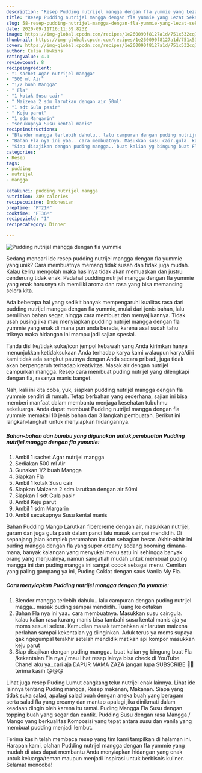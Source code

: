 ```yaml
---
description: "Resep Pudding nutrijel mangga dengan fla yummie yang Lezat Sekali"
title: "Resep Pudding nutrijel mangga dengan fla yummie yang Lezat Sekali"
slug: 58-resep-pudding-nutrijel-mangga-dengan-fla-yummie-yang-lezat-sekali
date: 2020-09-11T16:11:59.823Z
image: https://img-global.cpcdn.com/recipes/1e260090f8127a1d/751x532cq70/pudding-nutrijel-mangga-dengan-fla-yummie-foto-resep-utama.jpg
thumbnail: https://img-global.cpcdn.com/recipes/1e260090f8127a1d/751x532cq70/pudding-nutrijel-mangga-dengan-fla-yummie-foto-resep-utama.jpg
cover: https://img-global.cpcdn.com/recipes/1e260090f8127a1d/751x532cq70/pudding-nutrijel-mangga-dengan-fla-yummie-foto-resep-utama.jpg
author: Celia Hawkins
ratingvalue: 4.1
reviewcount: 8
recipeingredient:
- "1 sachet Agar nutrijel mangga"
- "500 ml Air"
- "1/2 buah Mangga"
- " Fla"
- "1 kotak Susu cair"
- " Maizena 2 sdm larutkan dengan air 50ml"
- "1 sdt Gula pasir"
- " Keju parut"
- "1 sdm Margarin"
- "secukupnya Susu kental manis"
recipeinstructions:
- "Blender mangga terlebih dahulu.. lalu campuran dengan puding nutrijel magga.. masak puding sampai mendidih. Tuang ke cetakan"
- "Bahan Fla nya ini yaa.. cara membuatnya. Masukkan susu cair.gula. kalau kalian rasa kurang manis bisa tambahi susu kental manis aja ya moms sesuai selera. Kemudian masak tambahkan air larutan maizena perlahan sampai kekentalan yg diinginkan. Aduk terus ya moms supaya gak ngegumpal terakhir setelah mendidik matikan api kompor masukkan keju parut"
- "Siap disajikan dengan puding mangga.. buat kalian yg bingung buat Fla /kekentalan Fla nya / mau lihat resep lainya bisa check di YouTube Chanel aku ya..cari aja DAPUR MAMA ZAZA jangan lupa SUBSCRIBE 🤭🤭terima kasih 😘😘😘"
categories:
- Resep
tags:
- pudding
- nutrijel
- mangga

katakunci: pudding nutrijel mangga 
nutrition: 289 calories
recipecuisine: Indonesian
preptime: "PT21M"
cooktime: "PT36M"
recipeyield: "1"
recipecategory: Dinner

---
```



![Pudding nutrijel mangga dengan fla yummie](https://img-global.cpcdn.com/recipes/1e260090f8127a1d/751x532cq70/pudding-nutrijel-mangga-dengan-fla-yummie-foto-resep-utama.jpg)

Sedang mencari ide resep pudding nutrijel mangga dengan fla yummie yang unik? Cara membuatnya memang tidak susah dan tidak juga mudah. Kalau keliru mengolah maka hasilnya tidak akan memuaskan dan justru cenderung tidak enak. Padahal pudding nutrijel mangga dengan fla yummie yang enak harusnya sih memiliki aroma dan rasa yang bisa memancing selera kita.

Ada beberapa hal yang sedikit banyak mempengaruhi kualitas rasa dari pudding nutrijel mangga dengan fla yummie, mulai dari jenis bahan, lalu pemilihan bahan segar, hingga cara membuat dan menyajikannya. Tidak usah pusing jika mau menyiapkan pudding nutrijel mangga dengan fla yummie yang enak di mana pun anda berada, karena asal sudah tahu triknya maka hidangan ini mampu jadi sajian spesial.

Tanda dislike/tidak suka/icon jempol kebawah yang Anda kirimkan hanya menunjukkan ketidaksukaan Anda terhadap karya kami walaupun karya/diri kami tidak ada sangkut pautnya dengan Anda secara pribadi, juga tidak akan berpengaruh terhadap kreativitas. Masak air dengan nutrijel campurkan mangga. Resep cara membuat puding nutrijel yang dilengkapi dengan fla, rasanya manis banget.


Nah, kali ini kita coba, yuk, siapkan pudding nutrijel mangga dengan fla yummie sendiri di rumah. Tetap berbahan yang sederhana, sajian ini bisa memberi manfaat dalam membantu menjaga kesehatan tubuhmu sekeluarga. Anda dapat membuat Pudding nutrijel mangga dengan fla yummie memakai 10 jenis bahan dan 3 langkah pembuatan. Berikut ini langkah-langkah untuk menyiapkan hidangannya.

<!--inarticleads1-->

##### Bahan-bahan dan bumbu yang digunakan untuk pembuatan Pudding nutrijel mangga dengan fla yummie:

1. Ambil 1 sachet Agar nutrijel mangga
1. Sediakan 500 ml Air
1. Gunakan 1/2 buah Mangga
1. Siapkan  Fla
1. Ambil 1 kotak Susu cair
1. Siapkan  Maizena 2 sdm larutkan dengan air 50ml
1. Siapkan 1 sdt Gula pasir
1. Ambil  Keju parut
1. Ambil 1 sdm Margarin
1. Ambil secukupnya Susu kental manis


Bahan Pudding Mango Larutkan fibercreme dengan air, masukkan nutrijel, garam dan juga gula pasir dalam panci lalu masak sampai mendidih. Di sepanjang jalan komplek perumahan ku dan sebagian besar. Akhir-akhir ini puding mangga dengan fla yang super creamy sedang booming dimana-mana, banyak kalangan yang menyukai menu satu ini sehingga banyak orang yang menjualnya, namun sangatlah mudah untuk membuat puding mangga ini dan puding mangga ini sangat cocok sebagai menu. Cemilan yang paling gampang ya ini, Puding Coklat dengan saus Vanila My Fla. 

<!--inarticleads2-->

##### Cara menyiapkan Pudding nutrijel mangga dengan fla yummie:

1. Blender mangga terlebih dahulu.. lalu campuran dengan puding nutrijel magga.. masak puding sampai mendidih. Tuang ke cetakan
1. Bahan Fla nya ini yaa.. cara membuatnya. Masukkan susu cair.gula. kalau kalian rasa kurang manis bisa tambahi susu kental manis aja ya moms sesuai selera. Kemudian masak tambahkan air larutan maizena perlahan sampai kekentalan yg diinginkan. Aduk terus ya moms supaya gak ngegumpal terakhir setelah mendidik matikan api kompor masukkan keju parut
1. Siap disajikan dengan puding mangga.. buat kalian yg bingung buat Fla /kekentalan Fla nya / mau lihat resep lainya bisa check di YouTube Chanel aku ya..cari aja DAPUR MAMA ZAZA jangan lupa SUBSCRIBE 🤭🤭terima kasih 😘😘😘


Lihat juga resep Puding Lumut cangkang telur nutrijel enak lainnya. Lihat ide lainnya tentang Puding mangga, Resep makanan, Makanan. Siapa yang tidak suka salad, apalagi salad buah dengan aneka buah yang beragam serta salad fla yang creamy dan mantap apalagi jika dinikmati dalam keadaan dingin oleh karena itu ramai. Puding Mangga Fla Susu dengan topping buah yang segar dan cantik. Pudding Susu dengan rasa Mangga / Mango yang berkualitas Komposisi yang tepat antara susu dan vanila yang membuat pudding menjadi lembut. 

Terima kasih telah membaca resep yang tim kami tampilkan di halaman ini. Harapan kami, olahan Pudding nutrijel mangga dengan fla yummie yang mudah di atas dapat membantu Anda menyiapkan hidangan yang enak untuk keluarga/teman maupun menjadi inspirasi untuk berbisnis kuliner. Selamat mencoba!
